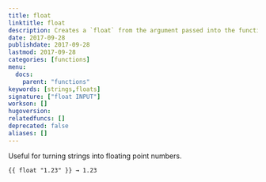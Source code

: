 ```yaml
---
title: float
linktitle: float
description: Creates a `float` from the argument passed into the function.
date: 2017-09-28
publishdate: 2017-09-28
lastmod: 2017-09-28
categories: [functions]
menu:
  docs:
    parent: "functions"
keywords: [strings,floats]
signature: ["float INPUT"]
workson: []
hugoversion:
relatedfuncs: []
deprecated: false
aliases: []
---
```


Useful for turning strings into floating point numbers.

```
{{ float "1.23" }} → 1.23
```
